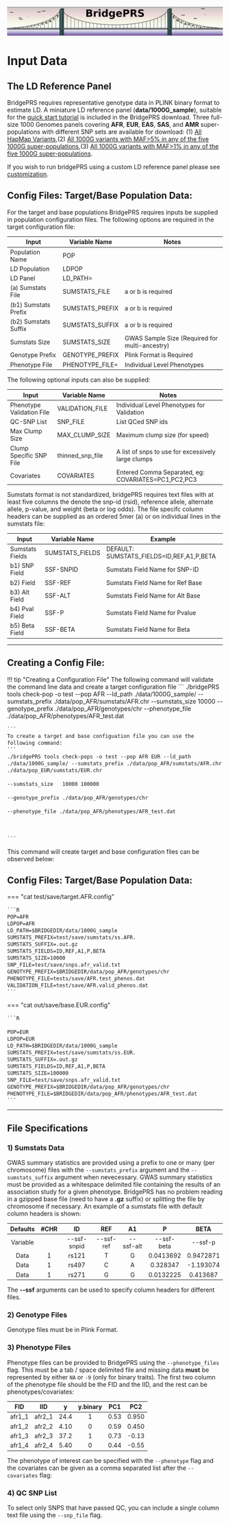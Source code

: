 ![Screenshot](img/slim/guide_logo2.png) 
# Input Data


## The LD Reference Panel  

BridgePRS requires representative genotype data in PLINK binary 
format to estimate LD.  A miniature LD reference panel (**data/1000G_sample**), 
suitable for the [quick start tutorial](quikstart_data.md) is included 
in the BridgePRS download. Three full-size 1000 Genomes panels 
covering **AFR**, **EUR**, **EAS**, **SAS**, and **AMR** super-populations with 
different SNP sets are available for download: 
(1) [All HapMap Variants](https://drive.google.com/file/d/1D0ZtPrvkvznKfHjlwo6BkYIvWFIRF_9g/view?usp=drive_link),(2) [All 1000G variants with MAF>5% in any of the five 1000G super-populations](https://drive.google.com/file/d/1c3BamSz1JpXr0QQIfyI_1nUfe0SRNXKa/view?usp=drive_link),(3) [All 1000G variants with MAF>1% in any of the five 1000G super-populations](https://drive.google.com/file/d/18xgsyDymbjeSOv1QS2ULQFaru5NVjwGR/view?usp=drive_link).


If you wish to run bridgePRS using a custom LD reference panel please see [customization](guide_customization.md).

## Config Files: Target/Base Population Data: 


For the target and base populations BridgePRS requires inputs be supplied in population configuration files.  The following options are required in the target configuration file: 

|Input|Variable Name|Notes|
|--|--|--|
|Population Name    |POP                  || 
|LD Population        |LDPOP                 || 
|LD Panel           |LD_PATH=             || 
|(a) Sumstats  File   |SUMSTATS_FILE      | a or b is required| 
|(b1) Sumstats Prefix |SUMSTATS_PREFIX      | a or b is required| 
|(b2) Sumstats Suffix |SUMSTATS_SUFFIX      | a or b is required| 
|Sumstats Size |SUMSTATS_SIZE              | GWAS Sample Size (Required for multi-ancestry)| 
|Genotype Prefix     |GENOTYPE_PREFIX      | Plink Format is Required| 
|Phenotype File     |PHENOTYPE_FILE=       | Individual Level Phenotypes| 

The following optional inputs can also be supplied: 

|Input|Variable Name|Notes|
|--|--|--|
|Phenotype Validation File    |VALIDATION_FILE  | Individual Level Phenotypes for Validation|
|QC-SNP List        |SNP_FILE       |List QCed SNP ids| 
|Max Clump Size | MAX_CLUMP_SIZE| Maximum clump size (for speed)| 
|Clump Specific SNP File | thinned_snp_file | A list of snps to use for excessively large clumps| 
|Covariates | COVARIATES | Entered Comma Separated, eg: COVARIATES=PC1,PC2,PC3| 

Sumstats format is not standardized, bridgePRS requires text files with at least five columns the denote 
the snp-id (rsid), reference allele, alternate allele, p-value, and weight (beta or log odds).  The file specifc 
column headers can be supplied as an ordered 5mer (a) or on individual lines in the sumstats file:  

|Input|Variable Name|Example|
|--|--|--|
|Sumstats Fields    |SUMSTATS_FIELDS   | DEFAULT: SUMSTATS_FIELDS=ID,REF,A1,P,BETA| 
|b1) SNP Field     |SSF-SNPID   | Sumstats Field Name for SNP-ID | 
|b2) Field     |SSF-REF    | Sumstats Field Name for Ref Base |
|b3) Alt Field     |SSF-ALT    | Sumstats Field Name for Alt Base |
|b4) Pval Field     |SSF-P    | Sumstats Field Name for Pvalue | 
|b5) Beta Field     |SSF-BETA   | Sumstats Field Name for Beta | 

<!--
|Input|Variable Name|Example|
|:-:|:-:|:-:|
|Sumstats Fields    |SUMSTATS_FIELDS   | DEFAULT: SUMSTATS_FIELDS=ID,REF,A1,P,BETA| 
|b1) SNP Field     |SSF-SNPID   | Sumstats Field Name for SNP-ID | 
|b2) Field     |SSF-REF    | Sumstats Field Name for Ref Base |
|b3) Alt Field     |SSF-ALT    | Sumstats Field Name for Alt Base |
|b4) Pval Field     |SSF-P    | Sumstats Field Name for Pvalue | 
|b5) Beta Field     |SSF-BETA   | Sumstats Field Name for Beta | 
-->



---


## Creating a Config File: 


!!! tip "Creating a Configuration File"
    The following command will validate the command line data and create a target configuration file 
    ```
    ./bridgePRS tools check-pop -o test --pop AFR --ld_path ./data/1000G_sample/ --sumstats_prefix ./data/pop_AFR/sumstats/AFR.chr 
                                                                                     --sumstats_size   10000
                                                                                     --genotype_prefix ./data/pop_AFR/genotypes/chr 
                                                                                     --phenotype_file ./data/pop_AFR/phenotypes/AFR_test.dat


    ```
    To create a target and base configuation file you can use the following command: 
    ```
    ./bridgePRS tools check-pops -o test --pop AFR EUR --ld_path ./data/1000G_sample/ --sumstats_prefix ./data/pop_AFR/sumstats/AFR.chr ./data/pop_EUR/sumstats/EUR.chr 
                                                                                     --sumstats_size   10000 100000 
                                                                                     --genotype_prefix ./data/pop_AFR/genotypes/chr 
                                                                                     --phenotype_file ./data/pop_AFR/phenotypes/AFR_test.dat



    ```
    

This command will create target and base configuration files can be observed below: 



## Config Files: Target/Base Population Data: 

=== "cat test/save/target.AFR.config"

    ```R
    POP=AFR
    LDPOP=AFR
    LD_PATH=$BRIDGEDIR/data/1000G_sample
    SUMSTATS_PREFIX=test/save/sumstats/ss.AFR.
    SUMSTATS_SUFFIX=.out.gz
    SUMSTATS_FIELDS=ID,REF,A1,P,BETA
    SUMSTATS_SIZE=10000
    SNP_FILE=test/save/snps.afr_valid.txt
    GENOTYPE_PREFIX=$BRIDGEDIR/data/pop_AFR/genotypes/chr
    PHENOTYPE_FILE=tests/save/AFR.test_phenos.dat
    VALIDATION_FILE=test/save/AFR.valid_phenos.dat
    ```

=== "cat out/save/base.EUR.config" 

    ```R

    POP=EUR
    LDPOP=EUR
    LD_PATH=$BRIDGEDIR/data/1000G_sample
    SUMSTATS_PREFIX=test/save/sumstats/ss.EUR.
    SUMSTATS_SUFFIX=.out.gz
    SUMSTATS_FIELDS=ID,REF,A1,P,BETA
    SUMSTATS_SIZE=100000
    SNP_FILE=test/save/snps.afr_valid.txt
    GENOTYPE_PREFIX=$BRIDGEDIR/data/pop_AFR/genotypes/chr
    PHENOTYPE_FILE=$BRIDGEDIR/data/pop_AFR/phenotypes/AFR_test.dat
    ```

---

## File Specifications 


### 1) Sumstats Data 

GWAS summary statistics are provided using a prefix to one or many (per chromosome) files with the `--sumstats_prefix` argument and the 
`--sumstats_suffix` argument when nevecessary.  GWAS summary statistics must be provided as a whitespace delimited file containing 
the results of an association study for a given phenotype.  BridgePRS has no problem reading in a gzipped base file 
(need to have a **.gz** suffix) or splitting the file by chromosome if necessary.  An example of a sumstats file with default column headers is shown: 


Defaults|#CHR|ID|REF|A1|P|BETA|
|:-:|:-:|:-:|:-:|:-:|:-:|:-:|
Variable||--ssf-snpid|--ssf-ref|--ssf-alt|--ssf-beta|--ssf-p|
Data|1|rs121|T|G|0.0413692|0.9472871|
Data|1|rs497|C|A|0.328347|-1.193074|
Data|1|rs271|G|G|0.0132225|0.413687|

The **--ssf** arguments can be used to specify column headers for different files. 






### 2) Genotype Files

Genotype files must be in Plink Format.  

### 3) Phenotype Files
Phenotype files can be provided to BridgePRS using the `--phenotype_files` flag. 
This must be a tab / space delimited file and missing data **must** be represented by either `NA` or `-9` (only for binary traits).
The first two column of the phenotype file should be the FID and the IID, and the rest can be phenotypes/covariates:  

|FID|IID|y|y.binary|PC1|PC2|
|:-:|:-:|:-:|:-:|:-:|:-:| 
|afr1_1|afr2_1|24.4|1|0.53|0.950| 
|afr1_2|afr2_2|4.10|0|0.59|0.450| 
|afr1_3|afr2_3|37.2|1|0.73|-0.13| 
|afr1_4|afr2_4|5.40|0|0.44|-0.55| 


The phenotype of interest can be specified with the `--phenotype` flag and the covariates can be given as a comma separated list 
after the `--covariates` flag: 



### 4) QC SNP List 
To select only SNPS that have passed QC, you can include a single column text file using the  `--snp_file` flag. 





